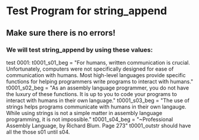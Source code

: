 # Test Program for string_append
## Make sure there is no errors!

### We will test string_append by using these values:

test 0001:
    t0001_s01_beg = "For humans, written communication is crucial.
                     Unfortunately, computers were not specifically
                     designed for ease of communication with humans.
                     Most high-level languages provide specific
                     functions for helping programmers write programs
                     to interact with humans."
    t0001_s02_beg = "As an assembly language programmer, you do not
                     have the luxury of these functions. It is up to
                     you to code your programs to interact with humans
                     in their own language."
    t0001_s03_beg = "The use of strings helps programs communicate
                     with humans in their own langauge. While using
                     strings is not a simple matter in assembly
                     language programming, it is not impossible."
    t0001_s04_beg = "~Professional Assembly Language, by Richard
                      Blum. Page 273"
    t0001_outstr should have all the those s01 until s04.

